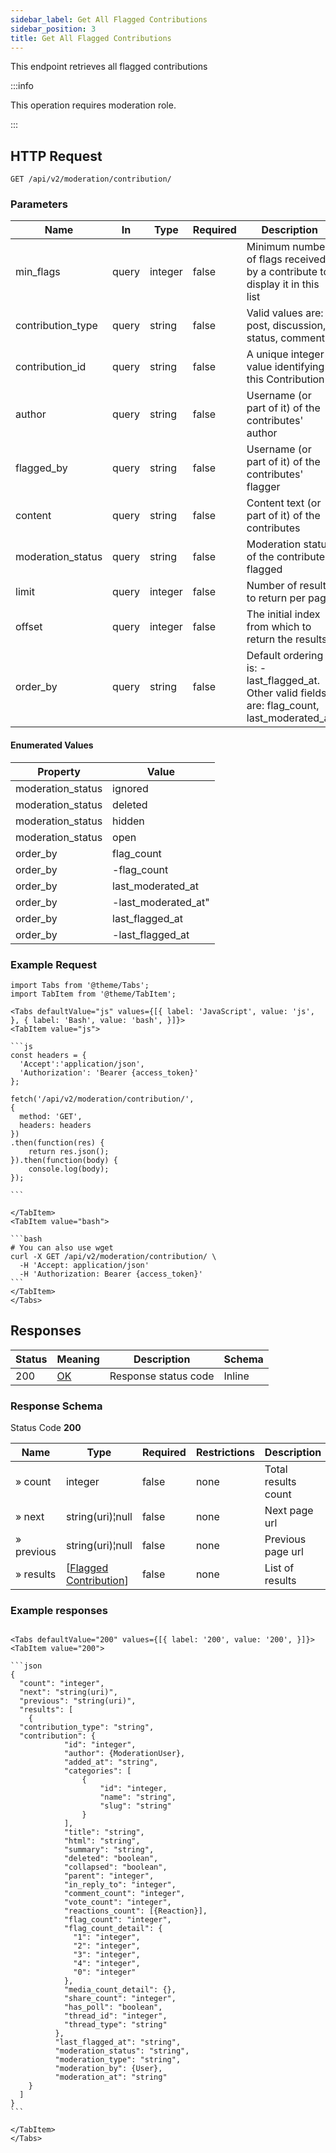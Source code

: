 ```yaml
---
sidebar_label: Get All Flagged Contributions
sidebar_position: 3
title: Get All Flagged Contributions
---
```


This endpoint retrieves all flagged contributions

:::info

This operation requires moderation role.

:::

## HTTP Request

`GET /api/v2/moderation/contribution/`

### Parameters

|Name|In|Type|Required|Description|
|---|---|---|---|---|
|min_flags|query|integer|false|Minimum number of flags received by a contribute to display it in this list|
|contribution_type|query|string|false|Valid values are: post, discussion, status, comment|
|contribution_id|query|string|false|A unique integer value identifying this Contribution|
|author|query|string|false|Username (or part of it) of the contributes' author|
|flagged_by|query|string|false|Username (or part of it) of the contributes' flagger|
|content|query|string|false|Content text (or part of it) of the contributes|
|moderation_status|query|string|false|Moderation status of the contributes flagged|
|limit|query|integer|false|Number of results to return per page|
|offset|query|integer|false|The initial index from which to return the results|
|order_by|query|string|false|Default ordering is: -last_flagged_at. Other valid fields are: flag_count, last_moderated_at|

#### Enumerated Values

|Property|Value|
|---|---|
|moderation_status|ignored|
|moderation_status|deleted|
|moderation_status|hidden|
|moderation_status|open|
|order_by|flag_count|
|order_by|-flag_count|
|order_by|last_moderated_at|
|order_by|-last_moderated_at"|
|order_by|last_flagged_at|
|order_by|-last_flagged_at|

### Example Request

````mdx-code-block
import Tabs from '@theme/Tabs';
import TabItem from '@theme/TabItem';

<Tabs defaultValue="js" values={[{ label: 'JavaScript', value: 'js', }, { label: 'Bash', value: 'bash', }]}>
<TabItem value="js">

```js
const headers = {
  'Accept':'application/json',
  'Authorization': 'Bearer {access_token}'
};

fetch('/api/v2/moderation/contribution/',
{
  method: 'GET',
  headers: headers
})
.then(function(res) {
    return res.json();
}).then(function(body) {
    console.log(body);
});

```

</TabItem>
<TabItem value="bash">

```bash
# You can also use wget
curl -X GET /api/v2/moderation/contribution/ \
  -H 'Accept: application/json'
  -H 'Authorization: Bearer {access_token}'
```
</TabItem>
</Tabs>
````

## Responses

|Status|Meaning|Description|Schema|
|---|---|---|---|
|200|[OK](https://tools.ietf.org/html/rfc7231#section-6.3.1)|Response status code|Inline|

### Response Schema

Status Code **200**

|Name| Type                                                                         |Required|Restrictions|Description|
|---|------------------------------------------------------------------------------|---|---|---|
|» count| integer                                                                      |false|none|Total results count|
|» next| string(uri)¦null                                                             |false|none|Next page url|
|» previous| string(uri)¦null                                                             |false|none|Previous page url|
|» results| [[Flagged Contribution](/docs/apireference/v2/schemas/flagged_contribution)] |false|none|List of results|

### Example responses


````mdx-code-block

<Tabs defaultValue="200" values={[{ label: '200', value: '200', }]}>
<TabItem value="200">

```json
{
  "count": "integer",
  "next": "string(uri)",
  "previous": "string(uri)",
  "results": [
    {
  "contribution_type": "string",
  "contribution": {
            "id": "integer",
            "author": {ModerationUser},
            "added_at": "string",      
            "categories": [
                {
                    "id": "integer,
                    "name": "string",
                    "slug": "string"
                }
            ],
            "title": "string",
            "html": "string",
            "summary": "string",
            "deleted": "boolean",
            "collapsed": "boolean",
            "parent": "integer",
            "in_reply_to": "integer",
            "comment_count": "integer",
            "vote_count": "integer",
            "reactions_count": [{Reaction}],
            "flag_count": "integer",
            "flag_count_detail": {
              "1": "integer",
              "2": "integer",
              "3": "integer",
              "4": "integer",
              "0": "integer"
            },
            "media_count_detail": {},
            "share_count": "integer",
            "has_poll": "boolean",
            "thread_id": "integer",
            "thread_type": "string"
          },
          "last_flagged_at": "string",
          "moderation_status": "string",
          "moderation_type": "string",
          "moderation_by": {User},
          "moderation_at": "string"
    }
  ]
}
```

</TabItem>
</Tabs>
````





